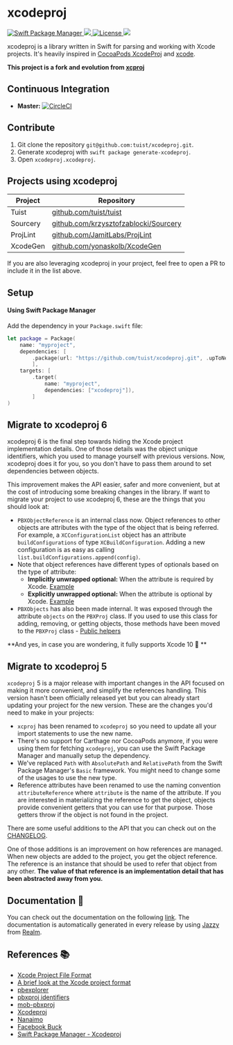 # xcodeproj

<a href="https://swift.org/package-manager">
<img src="https://img.shields.io/badge/spm-compatible-brightgreen.svg?style=flat" alt="Swift Package Manager"/>
</a>
<a href="https://github.com/tuist/xcodeproj/releases">
  <img src="https://img.shields.io/github/release/tuist/xcodeproj.svg"/>
</a>
<a href="https://opensource.org/licenses/MIT">
  <img src="https://img.shields.io/badge/License-MIT-yellow.svg" alt="License" />
</a>
<a href="https://codecov.io/gh/xcodeswift/xcproj">
  <img src="https://codecov.io/gh/xcodeswift/xcproj/branch/master/graph/badge.svg" />
</a>

xcodeproj is a library written in Swift for parsing and working with Xcode projects. It's heavily inspired in [CocoaPods XcodeProj](https://github.com/CocoaPods/Xcodeproj) and [xcode](https://www.npmjs.com/package/xcode).

**This project is a fork and evolution from [xcproj](https://github.com/xcodeswift/xcproj)**

## Continuous Integration

- **Master:** [![CircleCI](https://circleci.com/gh/tuist/xcodeproj.svg?style=svg)](https://circleci.com/gh/tuist/xcodeproj)

## Contribute

1. Git clone the repository `git@github.com:tuist/xcodeproj.git`.
2. Generate xcodeproj with  `swift package generate-xcodeproj`.
3. Open `xcodeproj.xcodeproj`.

## Projects using xcodeproj

| Project | Repository             |
|---------|------------------------|
| Tuist   | [github.com/tuist/tuist](https://github.com/tuist/tuist) |
| Sourcery | [github.com/krzysztofzablocki/Sourcery](https://github.com/krzysztofzablocki/Sourcery) |
| ProjLint | [github.com/JamitLabs/ProjLint](https://github.com/JamitLabs/ProjLint) |
| XcodeGen | [github.com/yonaskolb/XcodeGen](https://github.com/yonaskolb/XcodeGen) |

If you are also leveraging xcodeproj in your project, feel free to open a PR to include it in the list above.

## Setup

#### Using Swift Package Manager

Add the dependency in your `Package.swift` file:

```swift
let package = Package(
    name: "myproject",
    dependencies: [
        .package(url: "https://github.com/tuist/xcodeproj.git", .upToNextMajor(from: "6.0.0")),
        ],
    targets: [
        .target(
            name: "myproject",
            dependencies: ["xcodeproj"]),
        ]
)
```

## Migrate to xcodeproj 6

xcodeproj 6 is the final step towards hiding the Xcode project implementation details. One of those details was the object unique identifiers, which you used to manage yourself with previous versions. Now, xcodeproj does it for you, so you don't have to pass them around to set dependencies between objects.

This improvement makes the API easier, safer and more convenient, but at the cost of introducing some breaking changes in the library. If want to migrate your project to use xcodeproj 6, these are the things that you should look at:

- `PBXObjectReference` is an internal class now. Object references to other objects are attributes with the type of the object that is being referred. For example, a `XCConfigurationList` object has an attribute `buildConfigurations` of type `XCBuildConfiguration`. Adding a new configuration is as easy as calling `list.buildConfigurations.append(config)`.
- Note that object references have different types of optionals based on the type of attribute:
  - **Implicitly unwrapped optional:** When the attribute is required by Xcode. [Example](https://github.com/tuist/xcodeproj/blob/master/Sources/xcodeproj/Objects/Project/PBXProject.swift#L38)
  - **Explicitly unwrapped optional:** When the attribute is optional by Xcode. [Example](https://github.com/tuist/xcodeproj/blob/master/Sources/xcodeproj/Objects/Targets/PBXTargetDependency.swift#L11)
- `PBXObjects` has also been made internal. It was exposed through the attribute `objects` on the `PBXProj` class. If you used to use this class for adding, removing, or getting objects, those methods have been moved to the `PBXProj` class - [Public helpers](https://github.com/tuist/xcodeproj/blob/master/Sources/xcodeproj/Objects/Project/PBXProj.swift#L85) 

**And yes, in case you are wondering, it fully supports Xcode 10 :tada: **

## Migrate to xcodeproj 5
`xcodeproj` 5 is a major release with important changes in the API focused on making it more convenient, and simplify the references handling. This version hasn't been officially released yet but you can already start updating your project for the new version. These are the changes you'd need to make in your projects:

- `xcproj` has been renamed to `xcodeproj` so you need to update all your import statements to use the new name.
- There's no support for Carthage nor CocoaPods anymore, if you were using them for fetching `xcodeproj`, you can use the Swift Package Manager and manually setup the dependency.
- We've replaced `Path` with `AbsolutePath` and `RelativePath` from the Swift Package Manager's `Basic` framework. You might need to change some of the usages to use the new type.
- Reference attributes have been renamed to use the naming convention `attributeReference` where `attribute` is the name of the attribute. If you are interested in materializing the reference to get the object, objects provide convenient getters that you can use for that purpose. Those getters throw if the object is not found in the project.

There are some useful additions to the API that you can check out on the [CHANGELOG](https://github.com/tuist/xcodeproj/blob/master/CHANGELOG.md). 

One of those additions is an improvement on how references are managed.
 When new objects are added to the project, you get the object reference. The reference is an instance that should be used to refer that object from any other. **The value of that reference is an implementation detail that has been abstracted away from you.**

## Documentation 📄
You can check out the documentation on the following [link](https://tuist.github.io/xcodeproj/index.html). The documentation is automatically generated in every release by using [Jazzy](https://github.com/realm/jazzy) from [Realm](https://realm.io).

## References 📚

- [Xcode Project File Format](http://www.monobjc.net/xcode-project-file-format.html)
- [A brief look at the Xcode project format](http://danwright.info/blog/2010/10/xcode-pbxproject-files/)
- [pbexplorer](https://github.com/mjmsmith/pbxplorer)
- [pbxproj identifiers](https://pewpewthespells.com/blog/pbxproj_identifiers.html)
- [mob-pbxproj](https://github.com/kronenthaler/mod-pbxproj)
- [Xcodeproj](https://github.com/CocoaPods/Xcodeproj)
- [Nanaimo](https://github.com/CocoaPods/Nanaimo)
- [Facebook Buck](https://buckbuild.com/javadoc/com/facebook/buck/apple/xcode/xcodeproj/package-summary.html)
- [Swift Package Manager - Xcodeproj](https://github.com/apple/swift-package-manager/tree/master/Sources/Xcodeproj)
